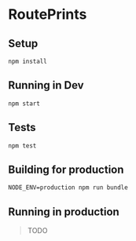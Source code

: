 # RoutePrints

## Setup

`npm install`

## Running in Dev

`npm start`

## Tests

`npm test`

## Building for production

`NODE_ENV=production npm run bundle`

## Running in production

> TODO
